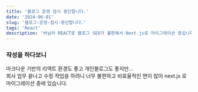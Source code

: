 ```yaml
---
title: '블로그 운영 잠시 중단합니다.'
date: '2024-06-01'
slug: '블로그-운영-잠시-중단합니다.'
tags: 'React'
description: '바닐라 REACT로 블로그 SEO가 불편해서 Next.js로 마이그레이션 중입니다. '
---
```


### 작성을 하다보니

마크다운 기반의 리액트 환경도 좋고 개인블로그도 좋지만...  
회사 업무 끝나고 수정 작업을 하려니 너무 불편하고 비효율적인 면이 많아 next.js 로 마이그레이션 중에 있습니다.
